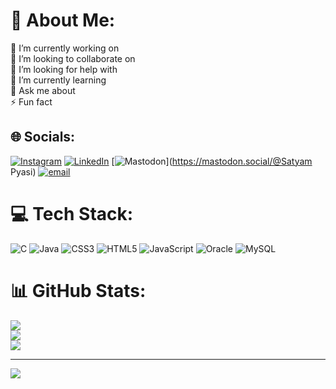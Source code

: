 # 💫 About Me:
🔭 I’m currently working on<br>👯 I’m looking to collaborate on<br>🤝 I’m looking for help with<br>🌱 I’m currently learning<br>💬 Ask me about<br>⚡ Fun fact


## 🌐 Socials:
[![Instagram](https://img.shields.io/badge/Instagram-%23E4405F.svg?logo=Instagram&logoColor=white)](https://instagram.com/satyam_o07) [![LinkedIn](https://img.shields.io/badge/LinkedIn-%230077B5.svg?logo=linkedin&logoColor=white)](https://linkedin.com/in/satyampyasi) [![Mastodon](https://img.shields.io/badge/-MASTODON-%232B90D9?logo=mastodon&logoColor=white)](https://mastodon.social/@Satyam Pyasi) [![email](https://img.shields.io/badge/Email-D14836?logo=gmail&logoColor=white)](mailto:satyampyasi565@gmail.com) 

# 💻 Tech Stack:
![C](https://img.shields.io/badge/c-%2300599C.svg?style=for-the-badge&logo=c&logoColor=white) ![Java](https://img.shields.io/badge/java-%23ED8B00.svg?style=for-the-badge&logo=openjdk&logoColor=white) ![CSS3](https://img.shields.io/badge/css3-%231572B6.svg?style=for-the-badge&logo=css3&logoColor=white) ![HTML5](https://img.shields.io/badge/html5-%23E34F26.svg?style=for-the-badge&logo=html5&logoColor=white) ![JavaScript](https://img.shields.io/badge/javascript-%23323330.svg?style=for-the-badge&logo=javascript&logoColor=%23F7DF1E) ![Oracle](https://img.shields.io/badge/Oracle-F80000?style=for-the-badge&logo=oracle&logoColor=white) ![MySQL](https://img.shields.io/badge/mysql-4479A1.svg?style=for-the-badge&logo=mysql&logoColor=white)
# 📊 GitHub Stats:
![](https://github-readme-stats.vercel.app/api?username=satyampyasi&theme=dark&hide_border=false&include_all_commits=false&count_private=false)<br/>
![](https://nirzak-streak-stats.vercel.app/?user=satyampyasi&theme=dark&hide_border=false)<br/>
![](https://github-readme-stats.vercel.app/api/top-langs/?username=satyampyasi&theme=dark&hide_border=false&include_all_commits=false&count_private=false&layout=compact)

---
[![](https://visitcount.itsvg.in/api?id=satyampyasi&icon=0&color=0)](https://visitcount.itsvg.in)

<!-- Proudly created with GPRM ( https://gprm.itsvg.in ) -->

